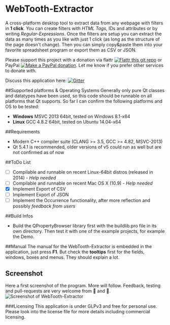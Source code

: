 # WebTooth-Extractor
A cross-platform desktop tool to extract data from any webpage with filters in **1 click**. You can create filters with *HTML Tags*, IDs and attributes or by writing *Regular-Expressions*. Once the filters are setup you can extract the data as many times as you like with just 1 click (as long as the structure of the page doesn't change). Then you can simply copy&paste them into your favorite spreadsheet program or export them as CSV or JSON.

Please support this project with a donation via flattr [![Flattr this git repo](http://button.flattr.com/flattr-badge-large.png)](https://flattr.com/submit/auto?user_id=patlecat&url=https%3A%2F%2Fgithub.com%2FRedSilkSoftware%2Fwebtooth-extractor%2F&&title=WebTooth-Extractor&language=cpp&tags=github&category=software) or PayPal [![Make a PayPal donation](https://www.paypalobjects.com/en_US/i/btn/btn_donate_SM.gif)](https://www.paypal.com/cgi-bin/webscr?cmd=_s-xclick&hosted_button_id=B8UFHJ6R5Z524). Let me know if you prefer other services to donate with.

Discuss this application here: [![Gitter](https://badges.gitter.im/Join%20Chat.svg)](https://gitter.im/RedSilkSoftware/webtooth-extractor?utm_source=badge&utm_medium=badge&utm_campaign=pr-badge)

##Supported platforms & Operating Systems
Generally only pure Qt classes and datatypes have been used, so this code should be runnable on all platforms that Qt supports. So far I can confirm the following platforms and OS to be tested:
* **Windows** MSVC 2013 64bit, tested on Windows 8.1-x64
* **Linux** GCC 4.8.2 64bit, tested on Ubuntu 14.04-x64

##Requirements
* Modern C++ compiler suite (CLANG >= 3.5, GCC >= 4.82, MSVC-2013)
* Qt 5.4.1 is recommended, older versions of v5 could run as well but are not confirmed as of now

##ToDo List
- [ ] Compilable and runnable on recent Linux-64bit distros (released in 2014) - *Help needed*
- [ ] Compilable and runnable on recent Mac OS X (10.9) - *Help needed*
- [x] Implement Export of CSV
- [ ] Implement Export of JSON
- [ ] Implement the Occurrence functionality, after more reflection and possibly *feedback from users*

##Build Infos
* Build the QPropertyBrowser library first with the buildlib.pro file in its own directory. Then test it with one of the example projects, for example the Demo.

##Manual
The manual for the WebTooth-Extractor is embedded in the application, just press **F1**. But check the **tooltips** first for the fields, windows, boxes and menus. They should explain a lot.

## Screenshot
Here a first screenshot of the program. More will follow. Feedback, testing and pull-requests are very welcome from :girl: and :boy:.
![Screenshot of WebTooth-Extractor](http://i.imgur.com/MstgpLY.png)

###Licensing
This application is under GLPv3 and free for personal use. Please look into the license file for more details including commercial licensing.
